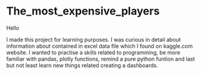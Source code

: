 # The_most_expensive_players

Hello

I made this project for learning purposes. I was curious in detail about information about contained in excel data file which I found on kaggle.com website.
I wanted to practise a skills related to programming, be more familiar with pandas, plotly functions, remind a pure python funtion and last but not least learn new things related creating a dashboards.
